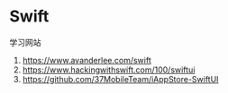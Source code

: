 # Swift
学习网站
1. https://www.avanderlee.com/swift
2. https://www.hackingwithswift.com/100/swiftui
3. https://github.com/37MobileTeam/iAppStore-SwiftUI
